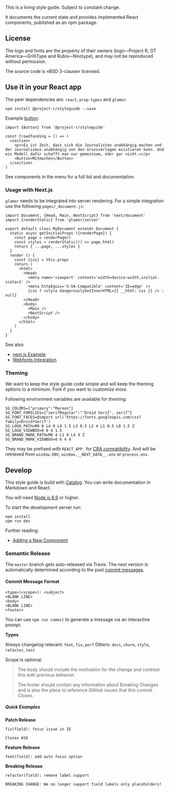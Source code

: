 This is a living style guide. Subject to constant change.

It documents the current state and provides implemented React components, published as an npm package.

## License

The logo and fonts are the property of their owners (logo—Project R, GT America—GrilliType and Rubis—Nootype), and may not be reproduced without permission.

The source code is «BSD 3-clause» licensed.

## Use it in your React app

The peer dependencies are: `react`, `prop-types` and `glamor`.

```
npm install @project-r/styleguide --save
```

Example [button](/components/button):

```code|lang-js
import {Button} from '@project-r/styleguide'

const Crowdfunding = () => (
  <section>
    <p>«Es ist Zeit, dass sich die Journalisten unabhängig machen und der Journalismus unabhängig von den Grossverlagen existieren kann. Und ein Modell dafür schafft man nur gemeinsam, oder gar nicht.»</p>
    <Button>Mitmachen</Button>
  </section>
)
```

See components in the menu for a full list and documentation.

### Usage with Next.js

`glamor` needs to be integrated into server rendering. For a simple integration use the following `pages/_document.js`:

```code|lang-js
import Document, {Head, Main, NextScript} from 'next/document'
import {renderStatic} from 'glamor/server'

export default class MyDocument extends Document {
  static async getInitialProps ({renderPage}) {
    const page = renderPage()
    const styles = renderStatic(() => page.html)
    return { ...page, ...styles }
  }
  render () {
    const {css} = this.props
    return (
      <html>
        <Head>
          <meta name='viewport' content='width=device-width,initial-scale=1' />
          <meta httpEquiv='X-UA-Compatible' content='IE=edge' />
          {css ? <style dangerouslySetInnerHTML={{ __html: css }} /> : null}
        </Head>
        <body>
          <Main />
          <NextScript />
        </body>
      </html>
    )
  }
}
```

See also:
- [next.js Example](https://github.com/zeit/next.js/blob/master/examples/with-glamor/pages/_document.js)
- [Webfonts Integration](/typographie)

### Theming

We want to keep the style guide code simple and will keep the theming options to a minimum. Fork if you want to customize more.

Following environment variables are available for theming:

```
SG_COLORS={"primary":"Maroon"}
SG_FONT_FAMILIES={"serifRegular":"'Droid Serif', serif"}
SG_FONT_FACES=@import url('https://fonts.googleapis.com/css?family=Droid+Serif')
SG_LOGO_PATH=M0 0 L4 0 L4 1.5 L3 0.5 L2 4 L1 0.5 L0 1.5 Z
SG_LOGO_VIEWBOX=0 0 4 1.5
SG_BRAND_MARK_PATH=M0 4 L1 0 L4 4 Z
SG_BRAND_MARK_VIEWBOX=0 0 4 4
```

They may be prefixed with `REACT_APP_` for [CRA compatibility](https://github.com/facebookincubator/create-react-app/blob/master/packages/react-scripts/template/README.md#adding-custom-environment-variables). And will be retrieved from `window.ENV`, `window.__NEXT_DATA__.env` or  `process.env`.

## Develop

This style guide is build with [Catalog](https://interactivethings.github.io/catalog/). You can write documentation in Markdown and React.

You will need [Node.js 6.9](https://nodejs.org/en/download/current/) or higher.

To start the development server run:

```
npm install
npm run dev
```

Further reading:
- [Adding a New Component](/dev/process)

### Semantic Release

The `master` branch gets auto-released via Travis. The next version is automatically determined according to the past [commit messages](https://github.com/semantic-release/semantic-release#default-commit-message-format).

#### Commit Message Format

```
<type>(<scope>): <subject>
<BLANK LINE>
<body>
<BLANK LINE>
<footer>
```

You can use `npm run commit` to generate a message via an interactive prompt.

**Types**

Always changelog relevant: `feat`, `fix`, `perf`
Others: `docs`, `chore`, `style`, `refactor`, `test`

Scope is optional.

> The body should include the motivation for the change and contrast this with previous behavior.

> The footer should contain any information about Breaking Changes and is also the place to reference GitHub issues that this commit Closes.

##### Quick Examples

**Patch Release**

```
fix(field): focus issue in IE

Closes #28
```

**Feature Release**

```
feat(field): add auto focus option
```

**Breaking Release**

```
refactor(field): remove label support

BREAKING CHANGE: We no longer support field labels only placeholders!
```
